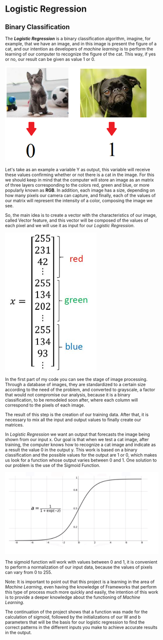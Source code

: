 # Logistic Regression

## Binary Classification

The __*Logistic Regression*__ is a binary classification algorithm, imagine, for example, that we have an image, and in this image is present the figure of a cat, and our intention as developers of *machine learning* is to perform the learning of our computer to recognize the figure of the cat. This way, if yes or no, our result can be given as value 1 or 0.

![Binary Classification with cats and dogs](https://github.com/ViniciusRubens/Logistic-Regression/blob/main/Images/Fig1.png)

Let's take as an example a variable Y as output, this variable will receive these values confirming whether or not there is a cat in the image. For this we should keep in mind that the computer will store an image as an matrix of three layers corresponding to the colors red, green and blue, or more popularly known as __RGB__. In addition, each image has a size, depending on how many pixels our camera can capture, and finally, each of the values of our matrix will represent the intensity of a color, composing the image we see.

So, the main idea is to create a vector with the characteristics of our image, called Vector feature, and this vector will be composed of the values of each pixel and we will use it as input for our *Logistic Regression*. 

![Reshape Feature Vector](https://github.com/ViniciusRubens/Logistic-Regression/blob/main/Images/Fig2.png)

In the first part of my code you can see the stage of image processing. Through a database of images, they are standardized to a certain size according to the need of the problem, and converted to grayscale, a factor that would not compromise our analysis, because it is a binary classification, to be remodeled soon after, where each column will correspond to the pixels of each image.

The result of this step is the creation of our training data. After that, it is necessary to mix all the input and output values to finally create our matrices.

In *Logistic Regression* we want an output that forecasts the image being shown from our input x. Our goal is that when we test a cat image, after training, the computer knows how to recognize a cat image and indicate as a result the value 0 in the output y. This work is based on a binary classification and the possible values for the output are 1 or 0, which makes us look for a function whose output varies between 0 and 1. One solution to our problem is the use of the Sigmoid Function.

![Sigmoid Function](https://github.com/ViniciusRubens/Logistic-Regression/blob/main/Images/Fig3.png)

The sigmoid function will work with values between 0 and 1, it is convenient to perform a normalization of our input data, because the values of pixels can vary from 0 to 255. 

Note: It is important to point out that this project is a learning in the area of *Machine Learning*, even having the knowledge of Frameworks that perform this type of process much more quickly and easily, the intention of this work is to provide a deeper knowledge about the functioning of *Machine Learning*. 

The continuation of the project shows that a function was made for the calculation of sigmoid, followed by the initializations of our W and b parameters that will be the basis for our logistic regression to find the correct patterns in the different inputs you make to achieve accurate results in the output.
